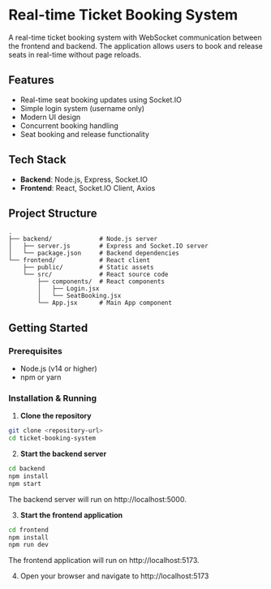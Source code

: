 # Real-time Ticket Booking System

A real-time ticket booking system with WebSocket communication between the frontend and backend. The application allows users to book and release seats in real-time without page reloads.

## Features

- Real-time seat booking updates using Socket.IO
- Simple login system (username only)
- Modern UI design
- Concurrent booking handling
- Seat booking and release functionality

## Tech Stack

- **Backend**: Node.js, Express, Socket.IO
- **Frontend**: React, Socket.IO Client, Axios

## Project Structure

```
.
├── backend/             # Node.js server
│   ├── server.js        # Express and Socket.IO server
│   └── package.json     # Backend dependencies
└── frontend/            # React client
    ├── public/          # Static assets
    └── src/             # React source code
        ├── components/  # React components
        │   ├── Login.jsx
        │   └── SeatBooking.jsx
        └── App.jsx      # Main App component
```

## Getting Started

### Prerequisites

- Node.js (v14 or higher)
- npm or yarn

### Installation & Running

1. **Clone the repository**

```bash
git clone <repository-url>
cd ticket-booking-system
```

2. **Start the backend server**

```bash
cd backend
npm install
npm start
```

The backend server will run on http://localhost:5000.

3. **Start the frontend application**

```bash
cd frontend
npm install
npm run dev
```

The frontend application will run on http://localhost:5173.

4. Open your browser and navigate to http://localhost:5173

